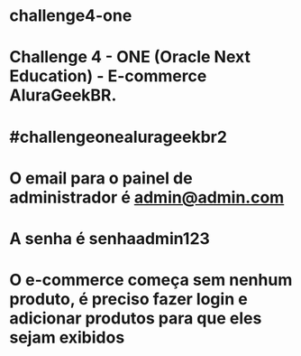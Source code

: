 # challenge4-one
# Challenge 4 - ONE (Oracle Next Education) - E-commerce AluraGeekBR.
# #challengeonealurageekbr2
# O email para o painel de administrador é admin@admin.com
# A senha é senhaadmin123
# O e-commerce começa sem nenhum produto, é preciso fazer login e adicionar produtos para que eles sejam exibidos
